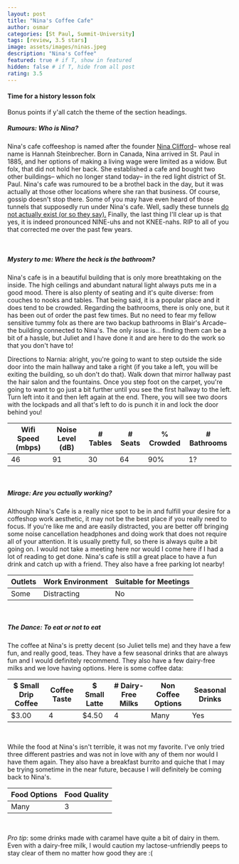 ```yaml
---
layout: post
title: "Nina's Coffee Cafe"
author: osmar
categories: [St Paul, Summit-University]
tags: [review, 3.5 stars]
image: assets/images/ninas.jpeg
description: "Nina's Coffee"
featured: true # if T, show in featured
hidden: false # if T, hide from all post
rating: 3.5
---
```


<h4>Time for a history lesson folx</h4>

<p>Bonus points if y'all catch the theme of the section headings.</p>

##### Rumours: Who is Nina?

<p>Nina's cafe coffeeshop is named after the founder <a href="https://original.newsbreak.com/@the-streets-of-st-paul-1587459/2914482884419-nina-clifford-1848-1929"> Nina Clifford</a>– whose real name is Hannah Steinbrecher. Born in Canada, Nina arrived in St. Paul in 1885, and her options of making a living wage were limited as a widow. But folx, that did not hold her back. She established a cafe and bought two other buildings– which no longer stand today– in the red light district of St. Paul. Nina's cafe was rumoured to be a brothel back in the day, but it was actually at those other locations where she ran that business. Of course, gossip doesn't stop there. Some of you may have even heard of those tunnels that supposedly run under Nina's cafe. Well, sadly these tunnels <a href="https://www.joyinminnesota.com/home/the-myth-of-ninas-coffee-cafe">do not actually exist (or so they say).</a> Finally, the last thing I'll clear up is that yes, it is indeed pronounced NINE-uhs and not KNEE-nahs. RIP to all of you that corrected me over the past few years.</p>

<br>

##### Mystery to me: Where the heck is the bathroom?

<p>Nina's cafe is in a beautiful building that is only more breathtaking on the inside. The high ceilings and abundant natural light always puts me in a good mood. There is also plenty of seating and it's quite diverse: from couches to nooks and tables. That being said, it is a popular place and it does tend to be crowded. Regarding the bathrooms, there is only one, but it has been out of order the past few times. But no need to fear my fellow sensitive tummy folx as there are two backup bathrooms in Blair's Arcade– the building connected to Nina's. The only issue is... finding them can be a bit of a hassle, but Juliet and I have done it and are here to do the work so that you don't have to!</p>

<p>Directions to Narnia: alright, you're going to want to step outside the side door into the main hallway and take a right (if you take a left, you will be exiting the building, so uh don't do that). Walk down that mirror hallway past the hair salon and the fountains. Once you step foot on the carpet, you're going to want to go just a bit further until you see the first hallway to the left. Turn left into it and then left again at the end. There, you will see two doors with the lockpads and all that's left to do is punch it in and lock the door behind you!</p>

<div class="table-responsive" style="font-size:85%">
  <table class="table">
    <thead>
    <tr>
      <th scope="col">Wifi Speed (mbps)</th>
      <th scope="col">Noise Level (dB)</th>
      <th scope="col"># Tables</th>
      <th scope="col"># Seats</th>
      <th scope="col">% Crowded</th>
      <th scope="col"># Bathrooms</th>
    </tr>
  </thead>
  <tbody>
    <tr>
      <td>46</td>
      <td>91</td>
      <td>30</td>
      <td>64</td>
      <td>90%</td>
      <td>1?</td>
    </tr>
  </tbody>
  </table>
</div>
<br>

##### Mirage: Are you actually working?

<p>Although Nina's Cafe is a really nice spot to be in and fulfill your desire for a coffeshop work aesthetic, it may not be the best place if you really need to focus. If you're like me and are easily distracted, you are better off bringing some noise cancellation headphones and doing work that does not require all of your attention. It is usually pretty full, so there is always quite a bit going on. I would not take a meeting here nor would I come here if I had a lot of reading to get done. Nina's cafe is still a great place to have a fun drink and catch up with a friend. They also have a free parking lot nearby!</p>

<div class="table-responsive" style="font-size:80%">
  <table class="table">
    <thead>
    <tr>
      <th scope="col">Outlets</th>
      <th scope="col">Work Environment</th>
      <th scope="col">Suitable for Meetings</th>
    </tr>
  </thead>
  <tbody>
    <tr>
      <td>Some</td>
      <td>Distracting</td>
      <td>No</td>
    </tr>
  </tbody>
  </table>
</div>
<br>

##### The Dance: To eat or not to eat

<p>The coffee at Nina's is pretty decent (so Juliet tells me) and they have a few fun, and really good, teas. They have a few seasonal drinks that are always fun and I would definitely recommend. They also have a few dairy-free milks and we love having options. Here is some coffee data:</p>

<div class="table-responsive" style="font-size:80%">
  <table class="table">
    <thead>
    <tr>
      <th scope="col">$ Small Drip Coffee</th>
      <th scope="col">Coffee Taste</th>
      <th scope="col">$ Small Latte</th>
      <th scope="col"># Dairy-Free Milks</th>
      <th scope="col">Non Coffee Options</th>
      <th scope="col">Seasonal Drinks</th>
    </tr>
  </thead>
  <tbody>
    <tr>
      <td>$3.00</td>
      <td>4</td>
      <td>$4.50</td>
      <td>4</td>
      <td>Many</td>
      <td>Yes</td>
    </tr>
  </tbody>
  </table>
</div>
<br>

<p> While the food at Nina's isn't terrible, it was not my favorite. I've only tried three different pastries and was not in love with any of them nor would I have them again. They also have a breakfast burrito and quiche that I may be trying sometime in the near future, because I will definitely be coming back to Nina's.</p>

<div class="table-responsive" style="font-size:80%">
  <table class="table">
    <thead>
    <tr>
      <th scope="col">Food Options</th>
      <th scope="col">Food Quality</th>
    </tr>
  </thead>
  <tbody>
    <tr>
      <td>Many</td>
      <td>3</td>
    </tr>
  </tbody>
  </table>
</div>
<br>

<p> <i>Pro tip</i>: some drinks made with caramel have quite a bit of dairy in them. Even with a dairy-free milk, I would caution my lactose-unfriendly peeps to stay clear of them no matter how good they are :( </p>
